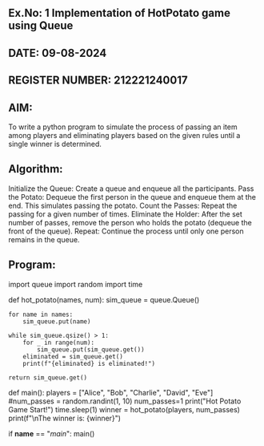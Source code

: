 ## Ex.No: 1 Implementation of HotPotato game using Queue

## DATE: 09-08-2024
## REGISTER NUMBER: 212221240017
## AIM:

To write a python program to simulate the process of passing an item among players and eliminating players based on the given rules until a single winner is determined.

## Algorithm:

Initialize the Queue: Create a queue and enqueue all the participants.
Pass the Potato: Dequeue the first person in the queue and enqueue them at the end. This simulates passing the potato.
Count the Passes: Repeat the passing for a given number of times.
Eliminate the Holder: After the set number of passes, remove the person who holds the potato (dequeue the front of the queue).
Repeat: Continue the process until only one person remains in the queue.

## Program:

import queue
import random
import time

def hot_potato(names, num):
    sim_queue = queue.Queue()

    for name in names:
        sim_queue.put(name)

    while sim_queue.qsize() > 1:
        for _ in range(num):
            sim_queue.put(sim_queue.get())
        eliminated = sim_queue.get()
        print(f"{eliminated} is eliminated!")

    return sim_queue.get()

def main():
    players = ["Alice", "Bob", "Charlie", "David", "Eve"]
    #num_passes = random.randint(1, 10)
    num_passes=1
    print("Hot Potato Game Start!")
    time.sleep(1)
    winner = hot_potato(players, num_passes)
    print(f"\nThe winner is: {winner}")

if __name__ == "_main_":
    main()

